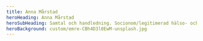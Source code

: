 ```yaml
---
title: Anna Mårstad
heroHeading: Anna Mårstad
heroSubHeading: Samtal och handledning. Socionom/legitimerad hälso- och sjukvårdskurator. Handledare i psykosocialt arbete
heroBackground: custom/emre-CBh4D3l0EwM-unsplash.jpg
---
```

